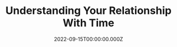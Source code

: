 ---
title: Understanding Your Relationship With Time
date: 2022-09-15T00:00:00.000Z
people:
  - carol-huang
descriptions:
  short: Let's talk about tools for identifying what you can (and can’t!) change about your day
  full: Your time is literally all you have in this world. You can’t guarantee health, you can’t guarantee happiness, you can’t even guarantee existing — but while you do have life on this earth, time is what you have. Let’s talk about some tools for identifying what you can (and can’t!) change about your day, and take a little bit of time to reexamine your relationship with time.
vimeo: 750986729
---